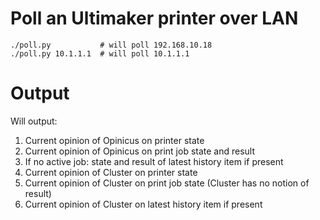 # Poll an Ultimaker printer over LAN

```
./poll.py           # will poll 192.168.10.18
./poll.py 10.1.1.1  # will poll 10.1.1.1
```

# Output

Will output:

1. Current opinion of Opinicus on printer state
2. Current opinion of Opinicus on print job state and result
3. If no active job: state and result of latest history item if present
4. Current opinion of Cluster on printer state
5. Current opinion of Cluster on print job state (Cluster has no notion of result)
6. Current opinion of Cluster on latest history item if present

